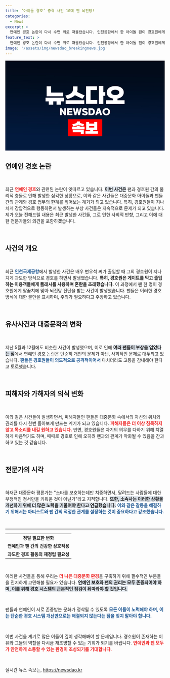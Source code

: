 ```yaml
---
title: ‘아이돌 경호’ 충격 사건 10대 팬 뇌진탕!
categories:
  - News
excerpt: >
  연예인 경호 논란이 다시 수면 위로 떠올랐습니다. 인천공항에서 한 아이돌 팬이 경호원에게 머리를 맞아 뇌진탕 진단을 받았고, 과잉 경호 문제는 매번 반복되고 있습니다. 팬과 아티스트 간의 적정한 거리를 찾는 문화가 시급하다는 전문가의 목소리도 전해집니다.
feature_text: >
  연예인 경호 논란이 다시 수면 위로 떠올랐습니다. 인천공항에서 한 아이돌 팬이 경호원에게 머리를 맞아 뇌진탕 진단을 받았고, 과잉 경호 문제는 매번 반복되고 있습니다. 팬과 아티스트 간의 적정한 거리를 찾는 문화가 시급하다는 전문가의 목소리도 전해집니다.
image: '/assets/img/newsdao_breakingnews.jpg'
---
```


<p><img src="/assets/img/newsdao_breakingnews.jpg" alt="bookingtag 속보" /></p>

<h2 data-ke-size="size26">연예인 경호 논란</h2>

<p data-ke-size="size16">&nbsp;</p>

<p data-ke-size="size16">최근 <b><span style="color: #ee2323;">연예인 경호</span></b>와 관련된 논란이 잇따르고 있습니다. <b><span style="background-color: #21538527;">이번 사건은</span></b> 팬과 경호원 간의 물리적 충돌로 인해 발생한 심각한 상황으로, 이와 같은 사건들은 대중문화 아이돌과 팬들 간의 관계와 경호 업무의 한계를 짚어보는 계기가 되고 있습니다. 특히, 경호원들이 지나치게 강압적으로 행동하면서 발생하는 부상 사건들은 지속적으로 문제가 되고 있습니다. 제가 오늘 전해드릴 내용은 최근 발생한 사건들, 그로 인한 사회적 반향, 그리고 이에 대한 전문가들의 의견을 포함하겠습니다. </p>

<p data-ke-size="size16">&nbsp;</p>

<h2 data-ke-size="size26">사건의 개요</h2>

<p data-ke-size="size16">&nbsp;</p>

<p data-ke-size="size16">최근 <b><span style="color: #1a5490;">인천국제공항</span></b>에서 발생한 사건은 배우 변우석 씨가 출입할 때 그의 경호원이 지나치게 과도한 방식으로 경호를 하면서 발생했습니다. <b><span style="ee2323;">특히, 경호원은 게이트를 막고 출입하는 이용객들에게 플래시를 사용하며 혼란을 초래했습니다.</span></b> 이 과정에서 팬 한 명이 경호원에게 팔꿈치에 맞아 뇌진탕 진단을 받는 사건이 발생했습니다. 팬들은 이러한 경호 방식에 대한 불만을 표시하며, 주의가 필요하다고 주장하고 있습니다.</p>

<p data-ke-size="size16">&nbsp;</p>

<h2 data-ke-size="size26">유사사건과 대중문화의 변화</h2>

<p data-ke-size="size16">&nbsp;</p>

<p data-ke-size="size16">지난 5월과 12월에도 비슷한 사건이 발생했으며, 이로 인해 <b><span style="background-color: #21538527;">여러 팬들이 부상을 입었다는 점</span></b>에서 연예인 경호 논란은 단순히 개인의 문제가 아닌, 사회적인 문제로 대두되고 있습니다. <b><span style="color: #1a5490;">팬들은 경호원들이 의도적으로 공격적이어서</span></b> 다치더라도 고통을 감내해야 한다고 토로했습니다.</p>

<p data-ke-size="size16">&nbsp;</p>

<h2 data-ke-size="size26">피해자와 가해자의 의식 변화</h2>

<p data-ke-size="size16">&nbsp;</p>

<p data-ke-size="size16">이와 같은 사건들이 발생하면서, 피해자들인 팬들은 대중문화 속에서의 자신의 위치와 권리를 다시 한번 돌아보게 만드는 계기가 되고 있습니다. <b><span style="color: #ee2323;">피해자들은 더 이상 침묵하지 않고 목소리를 내길 원하고 있습니다.</span></b> 반면, 경호원들은 자기의 의무를 다하기 위해 치열하게 마음먹기도 하며, 때때로 경호로 인해 오히려 팬과의 관계가 악화될 수 있음을 간과하고 있는 것 같습니다.</p>

<p data-ke-size="size16">&nbsp;</p>

<h2 data-ke-size="size26">전문가의 시각</h2>

<p data-ke-size="size16">&nbsp;</p>

<p data-ke-size="size16">하재근 대중문화 평론가는 "스타를 보호하는데만 치중하면서, 달려드는 사람들에 대한 부정적인 정서만을 키워온 것이 아닌가"라고 지적합니다. <b><span style="background-color: #21538527;">또한, 소속사는 이러한 상황을 개선하기 위해 더 많은 노력을 기울여야 한다고 언급했습니다.</span></b> <b><span style="color: #1a5490;">이와 같은 갈등을 해결하기 위해서는 아티스트와 팬 간의 적정한 관계를 설정하는 것이 중요하다고 강조했습니다.</span></b></p>

<p data-ke-size="size16">&nbsp;</p>

<hr />

<table style="width: 100%;">
  <tbody>
    <tr>
      <td style="text-align: center; height: 17px;"><b>정말 필요한 변화</b></td>
    </tr>
    <tr>
      <td style="text-align: center; height: 17px;"><b>연예인과 팬 간의 건강한 상호작용</b></td>
    </tr>
    <tr>
      <td style="text-align: center; height: 17px;"><b>과도한 경호 활동의 재정립 필요성</b></td>
    </tr>
  </tbody>
</table>

<p data-ke-size="size16">&nbsp;</p>

<p data-ke-size="size16">이러한 사건들을 통해 우리는 <b><span style="color: #ee2323;">더 나은 대중문화 환경</span></b>을 구축하기 위해 필수적인 부분들을 진지하게 고민해볼 필요가 있습니다. <b><span style="background-color: #21538527;">연예인 보호와 팬의 권리는 모두 존중되어야 하며, 이를 위해 경호 시스템의 근본적인 점검이 뒤따라야 할 것입니다.</span></b></p>

<p data-ke-size="size16">&nbsp;</p>

<p data-ke-size="size16">팬들과 연예인이 서로 존중받는 문화가 정착될 수 있도록 <b><span style="color: #1a5490;">모든 이들이 노력해야 하며, 이는 단순한 경호 시스템 개선만으로는 해결되지 않는다는 점을 잊지 말아야 합니다.</span></b></p>

<p data-ke-size="size16">&nbsp;</p>

<p data-ke-size="size16">이번 사건을 계기로 많은 이들이 깊이 생각해봐야 할 문제입니다. 경호원이 존재하는 이유와 그들의 역할을 다시금 재조명할 수 있는 기회가 되기를 바랍니다. <b><span style="color: #ee2323;">연예인과 팬 모두가 안전하게 소통할 수 있는 환경이 조성되기를 기대합니다.</span></b></p>

<p data-ke-size="size16">&nbsp;</p>
실시간 뉴스 속보는, <a href="https://newsdao.kr" rel="dofollow">https://newsdao.kr</a>


